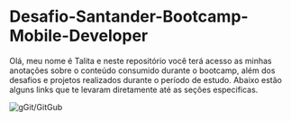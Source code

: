 # Desafio-Santander-Bootcamp-Mobile-Developer

Olá, meu nome é Talita e neste repositório você terá acesso as minhas anotações sobre o conteúdo consumido durante o bootcamp, além dos desafios e projetos realizados durante o período de estudo. Abaixo estão alguns links que te levaram diretamente até as seções especificas.

![gGit/GitGub](../Git)

